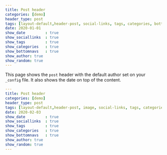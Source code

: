 ```yaml
---
title: Post header
categories: [demo]
header_type: post
tags: [layout-default,header-post, social-links, tags, categories, bottom-navs, author, date, random]
date: 2020-01-01
show_date         : true
show_sociallinks  : true
show_tags         : true
show_categories   : true
show_bottomnavs   : true
show_author: true
show_random: true
---
```


This page shows the `post` header with the default author set on your `_config` file. It also shows the date on top of the content.



```yaml
---
title: Post header
categories: [demo]
header_type: post
tags: [layout-default,header-post, image, social-links, tags, categories, bottom-navs, author, date]
date: 2020-02-03
show_date         : true
show_sociallinks  : true
show_tags         : true
show_categories   : true
show_bottomnavs   : true
show_author: true
show_random: true
---
```
